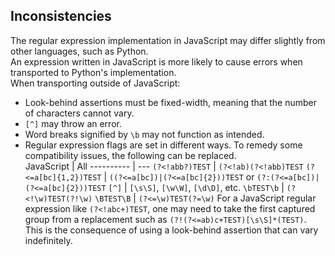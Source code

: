 ## Inconsistencies
The regular expression implementation in JavaScript may differ slightly from other languages, such as Python.  
An expression written in JavaScript is more likely to cause errors when transported to Python's implementation.  
When transporting outside of JavaScript:
* Look-behind assertions must be fixed-width, meaning that the number of characters cannot vary.
* `[^]` may throw an error.
* Word breaks signified by `\b` may not function as intended.
* Regular expression flags are set in different ways.
To remedy some compatibility issues, the following can be replaced.  
JavaScript | All
---------- | ---
`(?<!abb?)TEST` | `(?<!ab)(?<!abb)TEST`
`(?<=a[bc]{1,2})TEST` | `((?<=a[bc])|(?<=a[bc]{2}))TEST` or `(?:(?<=a[bc])|(?<=a[bc]{2}))TEST`
`[^]` | `[\s\S]`, `[\w\W]`, `[\d\D]`, etc.
`\bTEST\b` | `(?<!\w)TEST(?!\w)`
`\BTEST\B` | `(?<=\w)TEST(?=\w)`
For a JavaScript regular expression like `(?<!abc+)TEST`, one may need to take the first captured group from a replacement such as `(?!(?<=ab)c+TEST)[\s\S]*(TEST)`.  
This is the consequence of using a look-behind assertion that can vary indefinitely.
